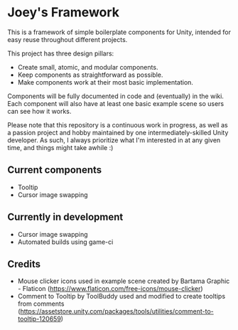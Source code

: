 # Joey's Framework
This is a framework of simple boilerplate components for Unity, intended for easy reuse throughout different projects.

This project has three design pillars:
- Create small, atomic, and modular components.
- Keep components as straightforward as possible.
- Make components work at their most basic implementation.

Components will be fully documented in code and (eventually) in the wiki. Each component will also have at least one basic example scene so users can see how it works.

Please note that this repository is a continuous work in progress, as well as a passion project and hobby maintained by one intermediately-skilled Unity developer. As such, I always prioritize what I'm interested in at any given time, and things might take awhile :)
 
## Current components
- Tooltip
- Cursor image swapping

## Currently in development
- Cursor image swapping
- Automated builds using game-ci

## Credits
- Mouse clicker icons used in example scene created by Bartama Graphic - Flaticon (https://www.flaticon.com/free-icons/mouse-clicker)
- Comment to Tooltip by ToolBuddy used and modified to create tooltips from comments (https://assetstore.unity.com/packages/tools/utilities/comment-to-tooltip-120659)
